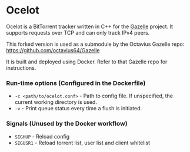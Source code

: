 # Ocelot

Ocelot is a BitTorrent tracker written in C++ for the [Gazelle](http://whatcd.github.io/Gazelle/) project. It supports requests over TCP and can only track IPv4 peers.

This forked version is used as a submodule by the Octavius Gazelle repo:
https://github.com/octavius64/Gazelle

It is built and deployed using Docker. Refer to that Gazelle repo for instructions.

### Run-time options (Configured in the Dockerfile)

* `-c <path/to/ocelot.conf>` - Path to config file. If unspecified, the current working directory is used.
* `-v` - Print queue status every time a flush is initiated.

### Signals (Unused by the Docker workflow)

* `SIGHUP` - Reload config
* `SIGUSR1` - Reload torrent list, user list and client whitelist

